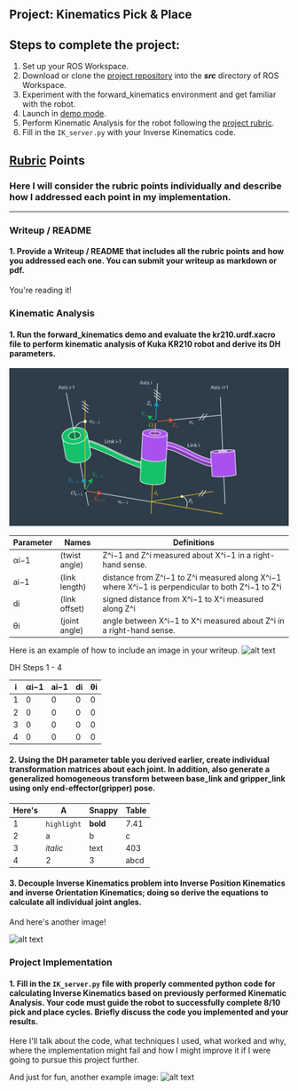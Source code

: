 ## Project: Kinematics Pick & Place



**Steps to complete the project:**  
---

1. Set up your ROS Workspace.
2. Download or clone the [project repository](https://github.com/udacity/RoboND-Kinematics-Project) into the ***src*** directory of ROS Workspace.
3. Experiment with the forward_kinematics environment and get familiar with the robot.
4. Launch in [demo mode](https://classroom.udacity.com/nanodegrees/nd209/parts/7b2fd2d7-e181-401e-977a-6158c77bf816/modules/8855de3f-2897-46c3-a805-628b5ecf045b/lessons/91d017b1-4493-4522-ad52-04a74a01094c/concepts/ae64bb91-e8c4-44c9-adbe-798e8f688193).
5. Perform Kinematic Analysis for the robot following the [project rubric](https://review.udacity.com/#!/rubrics/972/view).
6. Fill in the `IK_server.py` with your Inverse Kinematics code. 


[//]: # (Image References)

[image1]: ./misc_images/misc1.png
[image2]: ./misc_images/misc2.png
[image3]: ./misc_images/misc3.png
[dh_param]: ./misc_images/dh_param.png

## [Rubric](https://review.udacity.com/#!/rubrics/972/view) Points
### Here I will consider the rubric points individually and describe how I addressed each point in my implementation.  

---
### Writeup / README

#### 1. Provide a Writeup / README that includes all the rubric points and how you addressed each one.  You can submit your writeup as markdown or pdf.  

You're reading it!

### Kinematic Analysis
#### 1. Run the forward_kinematics demo and evaluate the kr210.urdf.xacro file to perform kinematic analysis of Kuka KR210 robot and derive its DH parameters.


![alt text][dh_param]

Parameter | Names | Definitions
--- | --- | ---
αi−1 | (twist angle) | Z^i−1 and Z^i measured about X^i−1 in a right-hand sense.
ai−1 | (link length) | distance from Z^i−1 to Z^i measured along X^i−1 where X^i−1 is perpendicular to both Z^i−1 to Z^i
di | (link offset) | signed distance from X^i−1 to X^i measured along Z^i
θi | (joint angle) | angle between X^i−1 to X^i measured about Z^i in a right-hand sense.

Here is an example of how to include an image in your writeup.
![alt text][image1]

DH Steps 1 - 4

i | αi−1 | ai−1 | di | θi
--- | --- | --- | --- | ---
1 | 0 | 0 | 0 | 0
2 | 0 | 0 | 0 | 0
3 | 0 | 0 | 0 | 0
4 | 0 | 0 | 0 | 0

#### 2. Using the DH parameter table you derived earlier, create individual transformation matrices about each joint. In addition, also generate a generalized homogeneous transform between base_link and gripper_link using only end-effector(gripper) pose.

Here's | A | Snappy | Table
--- | --- | --- | ---
1 | `highlight` | **bold** | 7.41
2 | a | b | c
3 | *italic* | text | 403
4 | 2 | 3 | abcd

#### 3. Decouple Inverse Kinematics problem into Inverse Position Kinematics and inverse Orientation Kinematics; doing so derive the equations to calculate all individual joint angles.

And here's another image! 

![alt text][image2]

### Project Implementation

#### 1. Fill in the `IK_server.py` file with properly commented python code for calculating Inverse Kinematics based on previously performed Kinematic Analysis. Your code must guide the robot to successfully complete 8/10 pick and place cycles. Briefly discuss the code you implemented and your results. 


Here I'll talk about the code, what techniques I used, what worked and why, where the implementation might fail and how I might improve it if I were going to pursue this project further.  


And just for fun, another example image:
![alt text][image3]


